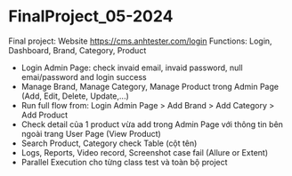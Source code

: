 # FinalProject_05-2024

Final project: Website https://cms.anhtester.com/login
Functions: Login, Dashboard, Brand, Category, Product
- Login Admin Page: check invaid email, invaid password, null emai/password and login success
- Manage Brand, Manage Category, Manage Product trong Admin Page (Add, Edit, Delete, Update,...)
- Run full flow from: Login Admin Page > Add Brand > Add Category > Add Product
- Check detail của 1 product vừa add trong Admin Page với thông tin bên ngoài trang User Page (View Product)
- Search Product, Category check Table (cột tên)
- Logs, Reports, Video record, Screenshot case fail (Allure or Extent)
- Parallel Execution cho từng class test và toàn bộ project
